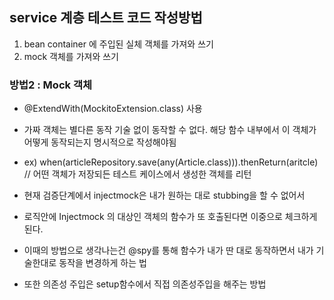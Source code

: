 ## service 계층 테스트 코드 작성방법
1. bean container 에 주입된 실체 객체를 가져와 쓰기
2. mock 객체를 가져와 쓰기

### 방법2 : Mock 객체
- @ExtendWith(MockitoExtension.class) 사용
- 가짜 객체는 별다른 동작 기술 없이 동작할 수 없다. 해당 함수 내부에서 이 객체가 어떻게 동작되는지 명시적으로 작성해야됨
- ex) when(articleRepository.save(any(Article.class))).thenReturn(aritcle)  // 어떤 객체가 저장되든 테스트 케이스에서 생성한 객체를 리턴

- 현재 검증단계에서 injectmock은 내가 원하는 대로 stubbing을 할 수 없어서
- 로직안에 Injectmock 의 대상인 객체의 함수가 또 호출된다면 이중으로 체크하게된다.
- 이때의 방법으로 생각나는건 @spy를 통해 함수가 내가 딴 대로 동작하면서 내가 기술한대로 동작을 변경하게 하는 법
- 또한 의존성 주입은 setup함수에서 직접 의존성주입을 해주는 방법